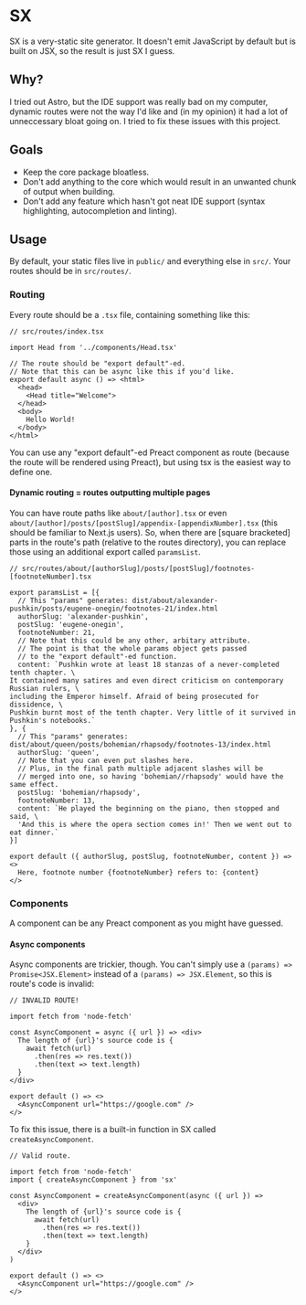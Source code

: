 # SX

SX is a very-static site generator.
It doesn't emit JavaScript by default but is built on JSX,
so the result is just SX I guess.

## Why?
I tried out Astro, but the IDE support was really bad on my computer,
dynamic routes were not the way I'd like and (in my opinion) it had a
lot of unneccessary bloat going on.
I tried to fix these issues with this project.

## Goals
- Keep the core package bloatless.
- Don't add anything to the core which would result in an unwanted chunk of output when building.
- Don't add any feature which hasn't got neat IDE support (syntax highlighting, autocompletion and linting).

## Usage
By default, your static files live in `public/`
and everything else in `src/`. Your routes should
be in `src/routes/`.

### Routing
Every route should be a `.tsx` file, containing something like this:
```tsx
// src/routes/index.tsx

import Head from '../components/Head.tsx'

// The route should be "export default"-ed.
// Note that this can be async like this if you'd like.
export default async () => <html>
  <head>
    <Head title="Welcome">
  </head>
  <body>
    Hello World!
  </body>
</html>
```
You can use any "export default"-ed Preact component as route
(because the route will be rendered using Preact),
but using tsx is the easiest way to define one.

#### Dynamic routing = routes outputting multiple pages
You can have route paths like `about/[author].tsx` or even
`about/[author]/posts/[postSlug]/appendix-[appendixNumber].tsx`
(this should be familiar to Next.js users).
So, when there are [square bracketed] parts in the route's path
(relative to the routes directory), you can replace those
using an additional export called `paramsList`.
```tsx
// src/routes/about/[authorSlug]/posts/[postSlug]/footnotes-[footnoteNumber].tsx

export paramsList = [{
  // This "params" generates: dist/about/alexander-pushkin/posts/eugene-onegin/footnotes-21/index.html
  authorSlug: 'alexander-pushkin',
  postSlug: 'eugene-onegin',
  footnoteNumber: 21,
  // Note that this could be any other, arbitary attribute.
  // The point is that the whole params object gets passed
  // to the "export default"-ed function.
  content: `Pushkin wrote at least 18 stanzas of a never-completed tenth chapter. \
It contained many satires and even direct criticism on contemporary Russian rulers, \
including the Emperor himself. Afraid of being prosecuted for dissidence, \
Pushkin burnt most of the tenth chapter. Very little of it survived in Pushkin's notebooks.`
}, {
  // This "params" generates: dist/about/queen/posts/bohemian/rhapsody/footnotes-13/index.html
  authorSlug: 'queen',
  // Note that you can even put slashes here.
  // Plus, in the final path multiple adjacent slashes will be
  // merged into one, so having 'bohemian//rhapsody' would have the same effect.
  postSlug: 'bohemian/rhapsody',
  footnoteNumber: 13,
  content: `He played the beginning on the piano, then stopped and said, \
  'And this is where the opera section comes in!' Then we went out to eat dinner.`
}]

export default ({ authorSlug, postSlug, footnoteNumber, content }) => <>
  Here, footnote number {footnoteNumber} refers to: {content}
</>
```

### Components
A component can be any Preact component as you might have guessed.

#### Async components
Async components are trickier, though.
You can't simply use a `(params) => Promise<JSX.Element>` instead of a `(params) => JSX.Element`,
so this is route's code is invalid:

```tsx
// INVALID ROUTE!

import fetch from 'node-fetch'

const AsyncComponent = async ({ url }) => <div>
  The length of {url}'s source code is {
    await fetch(url)
      .then(res => res.text())
      .then(text => text.length)
  }
</div>

export default () => <>
  <AsyncComponent url="https://google.com" />
</>
```

To fix this issue, there is a built-in function in SX called `createAsyncComponent`.

```tsx
// Valid route.

import fetch from 'node-fetch'
import { createAsyncComponent } from 'sx'

const AsyncComponent = createAsyncComponent(async ({ url }) =>
  <div>
    The length of {url}'s source code is {
      await fetch(url)
        .then(res => res.text())
        .then(text => text.length)
    }
  </div>
)

export default () => <>
  <AsyncComponent url="https://google.com" />
</>
```